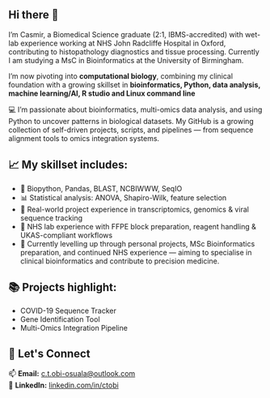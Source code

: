 ## Hi there 👋

I’m Casmir, a Biomedical Science graduate (2:1, IBMS-accredited) with wet-lab experience working at NHS John Radcliffe Hospital in Oxford, contributing to histopathology diagnostics and tissue processing. Currently I am studying a MsC in Bioinformatics at the University of Birmingham.

I’m now pivoting into **computational biology**, combining my clinical foundation with a growing skillset in **bioinformatics, Python, data analysis, machine learning/AI, R studio and Linux command line** 

💻 I’m passionate about bioinformatics, multi-omics data analysis, and using Python to uncover patterns in biological datasets. My GitHub is a growing collection of self-driven projects, scripts, and pipelines — from sequence alignment tools to omics integration systems.

## 📈 My skillset includes:

- 🧬 Biopython, Pandas, BLAST, NCBIWWW, SeqIO
- 📊 Statistical analysis: ANOVA, Shapiro-Wilk, feature selection
- 🧠 Real-world project experience in transcriptomics, genomics & viral sequence tracking
- 🧪 NHS lab experience with FFPE block preparation, reagent handling & UKAS-compliant workflows
- 🌱 Currently levelling up through personal projects, MSc Bioinformatics preparation, and continued NHS experience — aiming to specialise in clinical bioinformatics and contribute to precision medicine.

## 📚 Projects highlight:

- COVID-19 Sequence Tracker
- Gene Identification Tool
- Multi-Omics Integration Pipeline

## 💬 Let's Connect

📫 **Email:** c.t.obi-osuala@outlook.com  
🔗 **LinkedIn:** [linkedin.com/in/ctobi](https://www.linkedin.com/in/ctobi)  

